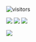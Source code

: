 ![visitors](https://visitor-badge.laobi.icu/badge?page_id=GuoFlight.GuoFlight)

<!-- 我的语言 -->
<img src="https://img.shields.io/static/v1?label=Program&message=Golang&color=blue"/>
<img src="https://img.shields.io/static/v1?label=Program&message=Python&color=blue"/>
<img src="https://img.shields.io/static/v1?label=Program&message=Shell&color=blue"/>
<br>

![](https://stats.justsong.cn/api/csdn?id=NetRookieX&theme=dark)
